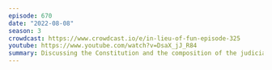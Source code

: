 ```yaml
---
episode: 670
date: "2022-08-08"
season: 3
crowdcast: https://www.crowdcast.io/e/in-lieu-of-fun-episode-325
youtube: https://www.youtube.com/watch?v=DsaX_jJ_R84
summary: Discussing the Constitution and the composition of the judiciary
---
```

